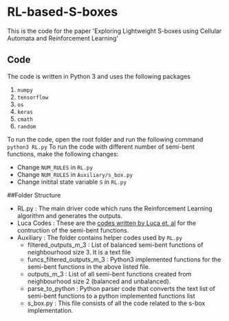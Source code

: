 # RL-based-S-boxes
This is the code for the paper 'Exploring Lightweight S-boxes using Cellular Automata and Reinforcement Learning' 

## Code
The code is written in Python 3 and uses the following packages
1. `numpy`
2. `tensorflow`
3. `os`
4. `keras`
5. `cmath`
6. `random`

To run the code, open the root folder and run the following command `python3 RL.py`
To run the code with different number of semi-bent functions, make the following changes:
- Change `NUM_RULES` in `RL.py`
- Change `NUM_RULES` in `Auxiliary/s_box.py`
- Change initital state variable `S` in `RL.py`

##Folder Structure
- RL.py : The main driver code which runs the Reinforcement Learning algorithm and generates the outputs.
- Luca Codes : These are the [codes written by Luca et. al](https://github.com/rymoah/ca-boolfun-construction) for the contruction of the semi-bent functions.
- Auxiliary : The folder contains helper codes used by `RL.py`
  - filtered_outputs_m_3 : List of balanced semi-bent functions of neighbourhood size 3. It is a text file
  - funcs_filtered_outputs_m_3 : Python3 implemented functions for the semi-bent functions in the above listed file.
  - outputs_m_3 : List of all semi-bent functions created from neighbourhood size 2 (balanced and unbalanced).
  - parse_to_python : Python parser code that converts the text list of semi-bent functions to a python implemented functions list
  - s_box.py : This file consists of all the code related to the s-box implementation. 
